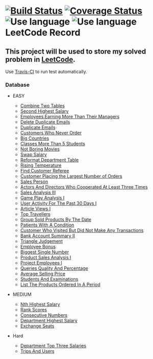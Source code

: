 [![Build Status](https://travis-ci.org/liuliuOD/LeetCode.svg?branch=master)](https://travis-ci.org/liuliuOD/LeetCode) [![Coverage Status](https://coveralls.io/repos/github/liuliuOD/LeetCode/badge.svg?branch=master)](https://coveralls.io/github/liuliuOD/LeetCode?branch=master)  
![Use language](https://img.shields.io/badge/language-PHP-%238a93bc) ![Use language](https://img.shields.io/badge/language-MySQL-%23e89533)  
LeetCode Record
===
This project will be used to store my solved problem in [LeetCode](https://leetcode.com).
---
Use [Travis-CI](https://travis-ci.org) to run test automatically.

### Database
- EASY
    - [Combine Two Tables](Databases/Easy/CombineTwoTables.md)
    - [Second Highest Salary](Databases/Easy/SecondHighestSalary.md)
    - [Employees Earning More Than Their Managers](Databases/Easy/EmployeesEarningMoreThanTheirManagers.md)
    - [Delete Duplicate Emails](Databases/Easy/DeleteDuplicateEmails.md)
    - [Duplicate Emails](Databases/Easy/DuplicateEmails.md)
    - [Customers Who Never Order](Databases/Easy/CustomersWhoNeverOrder.md)
    - [Big Countries](Databases/Easy/BigCountries.md)
    - [Classes More Than 5 Students](Databases/Easy/ClassesMoreThan5Students.md)
    - [Not Boring Movies](Databases/Easy/NotBoringMovies.md)
    - [Swap Salary](Databases/Easy/SwapSalary.md)
    - [Reformat Department Table](Databases/Easy/ReformatDepartmentTable.md)
    - [Rising Temperature](Databases/Easy/RisingTemperature.md)
    - [Find Customer Referee](Databases/Easy/FindCustomerReferee.md)
    - [Customer Placing the Largest Number of Orders](Databases/Easy/CustomerPlacingTheLargestNumberOfOrders.md)
    - [Sales Person](Databases/Easy/SalesPerson.md)
    - [Actors And Directors Who Cooperated At Least Three Times](Databases/Easy/ActorsAndDirectorsWhoCooperatedAtLeastThreeTimes.md)
    - [Sales Analysis III](Databases/Easy/SalesAnalysisIII.md)
    - [Game Play Analysis I](Databases/Easy/GamePlayAnalysisI.md)
    - [User Activity For The Past 30 Days I](Databases/Easy/UserActivityForThePast30DaysI.md)
    - [Article Views I](Databases/Easy/ArticleViewsI.md)
    - [Top Travellers](Databases/Easy/TopTravellers.md)
    - [Group Sold Products By The Date](Databases/Easy/GroupSoldProductsByTheDate.md)
    - [Patients With A Condition](Databases/Easy/PatientsWithACondition.md)
    - [Customer Who Visited But Did Not Make Any Transactions](Databases/Easy/CustomerWhoVisitedButDidNotMakeAnyTransactions.md)
    - [Bank Account Summary II](Databases/Easy/BankAccountSummaryII.md)
    - [Triangle Judgement](Databases/Easy/TriangleJudgement.md)
    - [Employee Bonus](Databases/Easy/EmployeeBonus.md)
    - [Biggest Single Number](Databases/Easy/BiggestSingleNumber.md)
    - [Product Sales Analysis I](Databases/Easy/ProductSalesAnalysisI.md)
    - [Project Employees I](Databases/Easy/ProjectEmployeesI.md)
    - [Queries Quality And Percentage](Databases/Easy/QueriesQualityAndPercentage.md)
    - [Average Selling Price](Databases/Easy/AverageSellingPrice.md)
    - [Students And Examinations](Databases/Easy/StudentsAndExaminations.md)
    - [List The Products Ordered In A Period](Databases/Easy/ListTheProductsOrderedInAPeriod.md)

- MEDIUM
    - [Nth Highest Salary](Databases/Medium/NthHighestSalary.md)
    - [Rank Scores](Databases/Medium/RankScores.md)
    - [Consecutive Numbers](Databases/Medium/ConsecutiveNumbers.md)
    - [Department Highest Salary](Databases/Medium/DepartmentHighestSalary.md)
    - [Exchange Seats](Databases/Medium/ExchangeSeats.md)

- Hard
    - [Department Top Three Salaries](Databases/Hard/DepartmentTopThreeSalaries.md)
    - [Trips And Users](Databases/Hard/TripsAndUsers.md)
